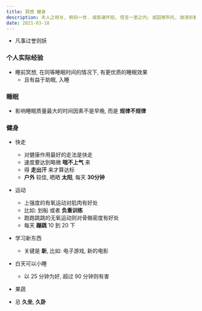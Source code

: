 ```yaml
---
title: 冥想 健身
description: 夫人之相与, 俯仰一世. 或取诸怀抱, 悟言一室之内; 或因寄所托, 放浪形骸之外.
date: 2021-03-18
---
```


* 凡事过誉则妖

### 个人实际经验

* 睡前冥想, 在同等睡眠时间的情况下, 有更优质的睡眠效果
  - 且有益于助眠, 入睡

### 睡眠

* 影响睡眠质量最大的时间因素不是早晚, 而是 **规律不规律**

### 健身

* 快走
  - 对健康作用最好的走法是快走
  - 速度要达到略微 **喘不上气** 来
  - 得 **走出汗** 来才算达标
  - **户外** 较佳, 晒晒 **太阳**, 每天 **30分钟**

* 运动
  - 上强度的有氧运动对肌肉有好处
  - 比如: 划船 或者 **负重训练**
  - 跑跑跳跳的无氧运动则对骨骼密度有好处
  - 每天 **蹦跳** 10 到 20 下

* 学习新东西
  - 关键是 **新**, 比如: 电子游戏, 新的电影

* 白天可以小睡
  - 以 25 分钟为好, 超过 90 分钟则有害

* 果蔬

* 忌 **久坐**, **久卧**
